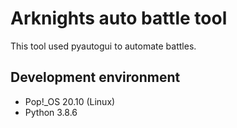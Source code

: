 Arknights auto battle tool
===
This tool used pyautogui to automate battles.
## Development environment

* Pop!_OS 20.10 (Linux)
* Python 3.8.6

